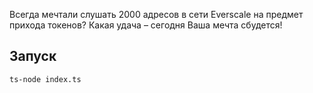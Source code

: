 Всегда мечтали слушать 2000 адресов в сети Everscale на предмет прихода токенов? Какая удача – сегодня Ваша мечта сбудется!

## Запуск
```ts-node index.ts```
